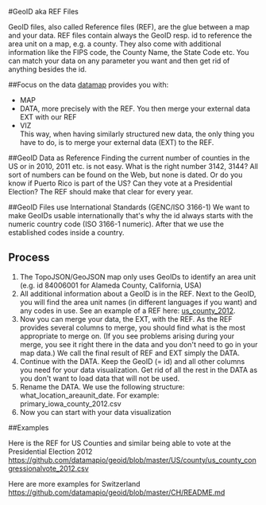 #GeoID aka REF Files

GeoID files, also called Reference files (REF), are the glue between a map and your data.
REF files contain always the GeoID resp. id to reference the area unit on a map, e.g. a county. They also come with additional information like the FIPS code, the County Name, the State Code etc.
You can match your data on any parameter you want and then get rid of anything besides the id.


##Focus on the data
[datamap](https://www.datamap.io) provides you with:
* MAP
* DATA, more precisely with the REF. You then merge your external data EXT with our REF
* VIZ    
This way, when having similarly structured new data, the only thing you have to do, is to merge your external data (EXT) to the REF. 

##GeoID Data as Reference
Finding the current number of counties in the US or in 2010, 2011 etc. is not easy. What is the right number 3142, 3144? All sort of numbers can be found on the Web, but none is dated. Or do you know if Puerto Rico is part of the US? Can they vote at a Presidential Election? 
The REF should make that clear for every year. 

##GeoID Files use International Standards (GENC/ISO 3166-1)
We want to make GeoIDs usable internationally that's why the id always starts with the numeric country code (ISO 3166-1 numeric). After that we use the established codes inside a country. 

## Process
1. The TopoJSON/GeoJSON map only uses GeoIDs to identify an area unit (e.g. id 84006001 for Alameda County, California, USA) 
2. All additional information about a GeoID is in the REF. Next to the GeoID, you will find the area unit names (in different languages if you want) and any codes in use. See an example of a REF here: [us_county_2012](https://github.com/datamapio/geoid/blob/master/US/county/us_county_congressionalvote_2012.csv).
3. Now you can merge your data, the EXT, with the REF. As the REF provides several columns to merge, you should find what is the most appropriate to merge on. (If you see problems arising during your merge, you see it right there in the data and you don't need to go in your map data.) We call the final result of REF and EXT simply the DATA.
4. Continue with the DATA. Keep the GeoID (= id) and all other columns you need for your data visualization. Get rid of all the rest in the DATA as you don't want to load data that will not be used.
5. Rename the DATA. We use the following structure: what_location_areaunit_date. For example: primary_iowa_county_2012.csv
6. Now you can start with your data visualization



##Examples

Here is the REF for US Counties and similar being able to vote at the Presidential Election 2012
https://github.com/datamapio/geoid/blob/master/US/county/us_county_congressionalvote_2012.csv

Here are more examples for Switzerland    
https://github.com/datamapio/geoid/blob/master/CH/README.md

